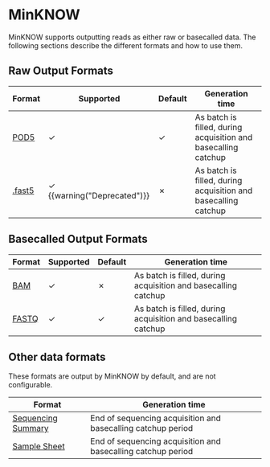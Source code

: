 MinKNOW
=======

MinKNOW supports outputting reads as either raw or basecalled data. The following sections describe the different formats and how to use them.

Raw Output Formats
------------------

Format                              | Supported                                | Default | Generation time
----------------------------------- | ---------------------------------------- | ------- | ---------------
[POD5](../read_formats/pod5.md)     | ✓                                        | ✓       | As batch is filled, during acquisition and basecalling catchup
[.fast5](../read_formats/fast5.md)   | <span>✓</span> {{warning("Deprecated")}} | ✗       | As batch is filled, during acquisition and basecalling catchup


Basecalled Output Formats
-------------------------


Format                              | Supported | Default | Generation time
----------------------------------- | --------- | ------- | ---------------
[BAM](../read_formats/bam.md)       | ✓         | ✗       | As batch is filled, during acquisition and basecalling catchup
[FASTQ](../read_formats/fastq.md)   | ✓         | ✓       | As batch is filled, during acquisition and basecalling catchup

Other data formats
------------------

These formats are output by MinKNOW by default, and are not configurable.

Format                                                          | Generation time
--------------------------------------------------------------- | ---------------
[Sequencing Summary](../protocol_formats/sequencing_summary.md) | End of sequencing acquisition and basecalling catchup period
[Sample Sheet](../protocol_formats/sample_sheet.md)           | End of sequencing acquisition and basecalling catchup period
